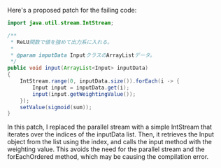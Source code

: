 Here's a proposed patch for the failing code:

```java
import java.util.stream.IntStream;

/**
 * ReLU関数で値を強めて出力系に入れる。
 *
 * @param inputData InputクラスのArrayListデータ。
 */
public void input(ArrayList<Input> inputData)
{
    IntStream.range(0, inputData.size()).forEach(i -> {
        Input input = inputData.get(i);
        input(input.getWeightingValue());
    });
    setValue(sigmoid(sum));
}
```

In this patch, I replaced the parallel stream with a simple IntStream that iterates over the indices of the inputData list. Then, it retrieves the Input object from the list using the index, and calls the input method with the weighting value. This avoids the need for the parallel stream and the forEachOrdered method, which may be causing the compilation error.